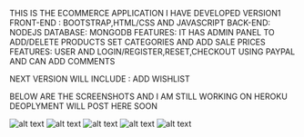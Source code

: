 THIS IS THE ECOMMERCE APPLICATION I HAVE DEVELOPED VERSION1
FRONT-END : BOOTSTRAP,HTML/CSS AND JAVASCRIPT
BACK-END: NODEJS 
DATABASE: MONGODB
FEATURES: IT HAS ADMIN PANEL TO ADD/DELETE PRODUCTS SET CATEGORIES AND ADD SALE PRICES
FEATURES: USER AND LOGIN/REGISTER,RESET,CHECKOUT USING PAYPAL AND CAN ADD COMMENTS

NEXT VERSION WILL INCLUDE : ADD  WISHLIST 

BELOW ARE THE SCREENSHOTS AND I AM STILL WORKING ON HEROKU DEOPLYMENT WILL POST HERE SOON


![alt text](https://github.com/noorboeing777/Ecommerce-Nodejs-/blob/master/screenshot/1.png)
![alt text](https://github.com/noorboeing777/Ecommerce-Nodejs-/blob/master/screenshot/2.png)
![alt text](https://github.com/noorboeing777/Ecommerce-Nodejs-/blob/master/screenshot/3.png)
![alt text](https://github.com/noorboeing777/Ecommerce-Nodejs-/blob/master/screenshot/4.png)
![alt text](https://github.com/noorboeing777/Ecommerce-Nodejs-/blob/master/screenshot/5.png)
